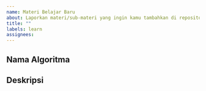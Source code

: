 ```yaml
---
name: Materi Belajar Baru
about: Laporkan materi/sub-materi yang ingin kamu tambahkan di repositori ini
title: ""
labels: learn
assignees:
---
```


## Nama Algoritma

## Deskripsi
<!-- Jelaskan materi/sub-materi yang ingin kamu tambahkan -->
